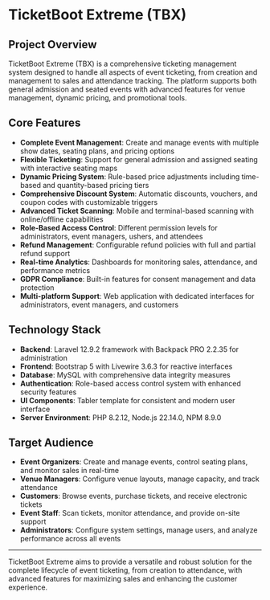# TicketBoot Extreme (TBX)

## Project Overview

TicketBoot Extreme (TBX) is a comprehensive ticketing management system designed to handle all aspects of event ticketing, from creation and management to sales and attendance tracking. The platform supports both general admission and seated events with advanced features for venue management, dynamic pricing, and promotional tools.

## Core Features

- **Complete Event Management**: Create and manage events with multiple show dates, seating plans, and pricing options
- **Flexible Ticketing**: Support for general admission and assigned seating with interactive seating maps
- **Dynamic Pricing System**: Rule-based price adjustments including time-based and quantity-based pricing tiers
- **Comprehensive Discount System**: Automatic discounts, vouchers, and coupon codes with customizable triggers
- **Advanced Ticket Scanning**: Mobile and terminal-based scanning with online/offline capabilities
- **Role-Based Access Control**: Different permission levels for administrators, event managers, ushers, and attendees
- **Refund Management**: Configurable refund policies with full and partial refund support
- **Real-time Analytics**: Dashboards for monitoring sales, attendance, and performance metrics
- **GDPR Compliance**: Built-in features for consent management and data protection
- **Multi-platform Support**: Web application with dedicated interfaces for administrators, event managers, and customers

## Technology Stack

- **Backend**: Laravel 12.9.2 framework with Backpack PRO 2.2.35 for administration
- **Frontend**: Bootstrap 5 with Livewire 3.6.3 for reactive interfaces
- **Database**: MySQL with comprehensive data integrity measures
- **Authentication**: Role-based access control system with enhanced security features
- **UI Components**: Tabler template for consistent and modern user interface
- **Server Environment**: PHP 8.2.12, Node.js 22.14.0, NPM 8.9.0

## Target Audience

- **Event Organizers**: Create and manage events, control seating plans, and monitor sales in real-time
- **Venue Managers**: Configure venue layouts, manage capacity, and track attendance
- **Customers**: Browse events, purchase tickets, and receive electronic tickets
- **Event Staff**: Scan tickets, monitor attendance, and provide on-site support
- **Administrators**: Configure system settings, manage users, and analyze performance across all events

---

TicketBoot Extreme aims to provide a versatile and robust solution for the complete lifecycle of event ticketing, from creation to attendance, with advanced features for maximizing sales and enhancing the customer experience.
